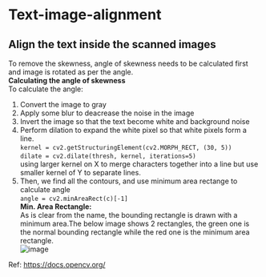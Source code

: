 # Text-image-alignment
## Align the text inside the scanned images<br>
To remove the skewness, angle of skewness needs to be calculated first and image is rotated as per the angle.<br> 
**Calculating the angle of skewness**<br>
To calculate the angle:
1. Convert the image to gray
2. Apply some blur to deacrease the noise in the image
3. Invert the image so that the text become white and background noise
4. Perform dilation to expand the white pixel so that white pixels form a line.<br>
   ```kernel = cv2.getStructuringElement(cv2.MORPH_RECT, (30, 5))```<br>
   ```dilate = cv2.dilate(thresh, kernel, iterations=5)```<br>
   using larger kernel on X to merge characters together into a line but use smaller kernel of Y to separate lines.
5. Then, we find all the contours, and use minimum area rectange to calculate angle<br>
    ```angle = cv2.minAreaRect(c)[-1]```<br>
    **Min. Area Rectangle:**<br>
    As is clear from the name, the bounding rectangle is drawn with a minimum area.The below image shows 2 rectangles, the green one is the normal bounding rectangle while the red one is the minimum area rectangle.<br>
    ![image](https://user-images.githubusercontent.com/20660098/130480219-e36ab995-5f20-4b63-b2a3-60b45e0e0dac.png)
    
Ref: https://docs.opencv.org/

